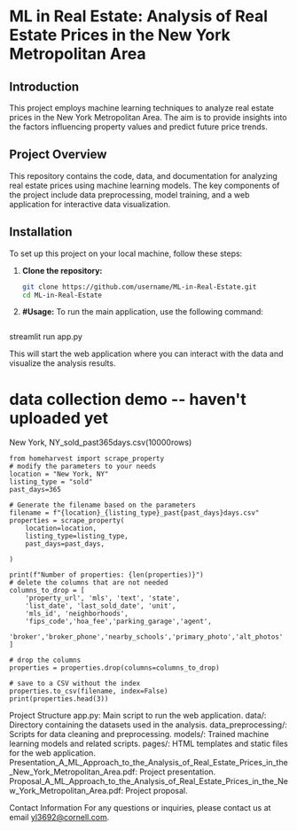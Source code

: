 # ML in Real Estate: Analysis of Real Estate Prices in the New York Metropolitan Area

## Introduction
This project employs machine learning techniques to analyze real estate prices in the New York Metropolitan Area. The aim is to provide insights into the factors influencing property values and predict future price trends.

## Project Overview
This repository contains the code, data, and documentation for analyzing real estate prices using machine learning models. The key components of the project include data preprocessing, model training, and a web application for interactive data visualization.

## Installation
To set up this project on your local machine, follow these steps:

1. **Clone the repository:**
   ```sh
   git clone https://github.com/username/ML-in-Real-Estate.git
   cd ML-in-Real-Estate

2. **#Usage:**
To run the main application, use the following command:
   ```sh
streamlit run app.py

This will start the web application where you can interact with the data and visualize the analysis results.


# data collection demo -- haven't uploaded yet
New York, NY_sold_past365days.csv(10000rows)


    from homeharvest import scrape_property
    # modify the parameters to your needs
    location = "New York, NY"
    listing_type = "sold" 
    past_days=365

    # Generate the filename based on the parameters
    filename = f"{location}_{listing_type}_past{past_days}days.csv"
    properties = scrape_property(
        location=location,
        listing_type=listing_type,
        past_days=past_days,
        
    )

    print(f"Number of properties: {len(properties)}")
    # delete the columns that are not needed
    columns_to_drop = [
        'property_url', 'mls', 'text', 'state', 
        'list_date', 'last_sold_date', 'unit',
        'mls_id', 'neighborhoods',
        'fips_code','hoa_fee','parking_garage','agent',
        'broker','broker_phone','nearby_schools','primary_photo','alt_photos'
    ]

    # drop the columns
    properties = properties.drop(columns=columns_to_drop)

    # save to a CSV without the index
    properties.to_csv(filename, index=False)
    print(properties.head(3))


Project Structure
app.py: Main script to run the web application.
data/: Directory containing the datasets used in the analysis.
data_preprocessing/: Scripts for data cleaning and preprocessing.
models/: Trained machine learning models and related scripts.
pages/: HTML templates and static files for the web application.
Presentation_A_ML_Approach_to_the_Analysis_of_Real_Estate_Prices_in_the_New_York_Metropolitan_Area.pdf: Project presentation.
Proposal_A_ML_Approach_to_the_Analysis_of_Real_Estate_Prices_in_the_New_York_Metropolitan_Area.pdf: Project proposal.

Contact Information
For any questions or inquiries, please contact us at email yl3692@cornell.com.
